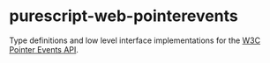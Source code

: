 # purescript-web-pointerevents

Type definitions and low level interface implementations for the [W3C Pointer Events API](https://www.w3.org/TR/2022/WD-pointerevents3-20220321/).
